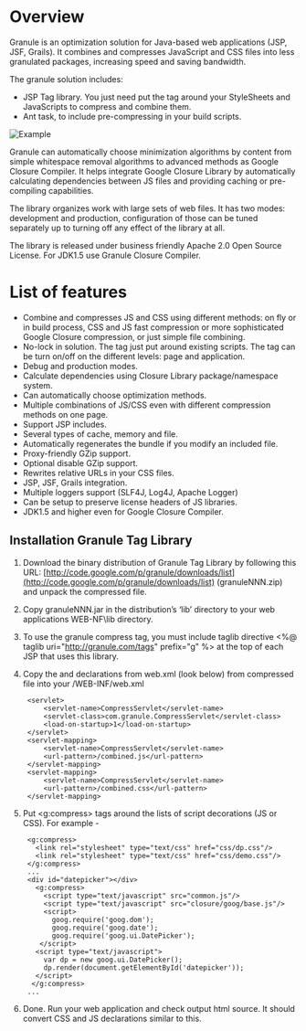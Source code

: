 Overview
=======
Granule is an optimization solution for Java-based web applications (JSP, JSF, Grails). It combines and compresses JavaScript and CSS files into less granulated packages, increasing speed and saving bandwidth.

The granule solution includes: 

  *   JSP Tag library. You just need put the tag around your StyleSheets and JavaScripts to compress and combine them.
  *   Ant task, to include pre-compressing in your build scripts. 


![Example](https://sites.google.com/site/granuletag/_/rsrc/1297244554577/home/demojsphtml.png)

Granule can automatically choose minimization algorithms by content from simple whitespace removal algorithms to advanced methods as Google Closure Compiler. It helps integrate Google Closure Library by automatically calculating dependencies between JS files and providing caching or pre-compiling capabilities. 

The library organizes work with large sets of web files. It has two modes: development and production, configuration of those can be tuned separately up to turning off any effect of the library at all. 

The library is released under business friendly Apache 2.0 Open Source License. 
For JDK1.5 use Granule Closure Compiler.


List of features
===========
  *  Combine and compresses JS and CSS using different methods: on fly or in build process, CSS and JS fast compression or more sophisticated Google Closure compression, or just simple file combining. 
  *  No-lock in solution. The tag just put around existing scripts. The tag can be turn on/off on the different levels: page and application.
  *  Debug and production modes.
  *  Calculate dependencies using Closure Library package/namespace system.
  *  Can automatically choose optimization methods.
  *  Multiple combinations of JS/CSS even with different compression methods on one page.
  *  Support JSP includes.
  *  Several types of cache, memory and file.
  *  Automatically regenerates the bundle if you modify an included file.
  *  Proxy-friendly GZip support.
  *  Optional disable GZip support.
  *  Rewrites relative URLs in your CSS files.
  *  JSP, JSF, Grails integration.
  *  Multiple loggers support (SLF4J, Log4J, Apache Logger)
  *  Can be setup to preserve license headers of JS libraries.
  *  JDK1.5 and higher even for Google Closure Compiler.

## Installation Granule Tag Library ##
1. Download the binary distribution of Granule Tag Library by following this URL: [http://code.google.com/p/granule/downloads/list](http://code.google.com/p/granule/downloads/list) (granuleNNN.zip) and unpack the compressed file.

2. Copy granuleNNN.jar in the distribution’s ‘lib’ directory to your web applications WEB-NF\lib directory.

3. To use the granule compress tag, you must include taglib directive <%@ taglib uri="http://granule.com/tags" prefix="g" %> at the top of each JSP that uses this library.

4. Copy the <servlet> and <servlet-mapping> declarations from web.xml (look below) from compressed file into your /WEB-INF/web.xml 

		<servlet>
			<servlet-name>CompressServlet</servlet-name>
			<servlet-class>com.granule.CompressServlet</servlet-class>
			<load-on-startup>1</load-on-startup>
		</servlet>
		<servlet-mapping>
			<servlet-name>CompressServlet</servlet-name>
			<url-pattern>/combined.js</url-pattern>
		</servlet-mapping>
		<servlet-mapping>
			<servlet-name>CompressServlet</servlet-name>
			<url-pattern>/combined.css</url-pattern>
		</servlet-mapping>

5. Put <g:compress> tags around the lists of script decorations (JS or CSS). For example -
	
		<g:compress>
		  <link rel="stylesheet" type="text/css" href="css/dp.css"/>
		  <link rel="stylesheet" type="text/css" href="css/demo.css"/>	
		</g:compress>
		...
		<div id="datepicker"></div>
		  <g:compress>
			<script type="text/javascript" src="common.js"/>
			<script type="text/javascript" src="closure/goog/base.js"/>
			<script>
			  goog.require('goog.dom');
			  goog.require('goog.date');
			  goog.require('goog.ui.DatePicker');
		   </script>
		  <script type="text/javascript">
			var dp = new goog.ui.DatePicker();
			dp.render(document.getElementById('datepicker'));
		  </script>
		 </g:compress>
		...
	

6.  Done. Run your web application and check output html source. It should convert CSS and JS declarations similar to this.

    <link rel="stylesheet" type="text/css" 
      href="/combined.css?id=cc4c21b0"/>    
    
    <script src="/combined.js?id=4658acf30"/>

